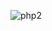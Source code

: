 ![php2](https://github.com/ZhArtem/MaximasterTest/assets/114347290/c9d71850-7c94-4b37-a837-4b5c30fd3cb3)
